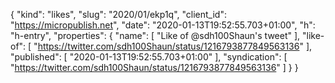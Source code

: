 {
  "kind": "likes",
  "slug": "2020/01/ekp1q",
  "client_id": "https://micropublish.net",
  "date": "2020-01-13T19:52:55.703+01:00",
  "h": "h-entry",
  "properties": {
    "name": [
      "Like of @sdh100Shaun's tweet"
    ],
    "like-of": [
      "https://twitter.com/sdh100Shaun/status/1216793877849563136"
    ],
    "published": [
      "2020-01-13T19:52:55.703+01:00"
    ],
    "syndication": [
      "https://twitter.com/sdh100Shaun/status/1216793877849563136"
    ]
  }
}
